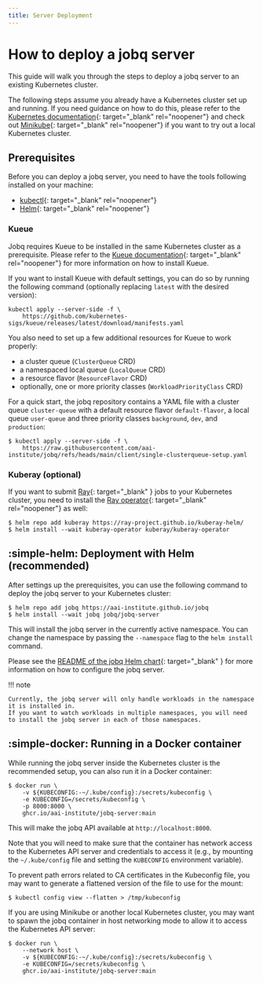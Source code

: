 ```yaml
---
title: Server Deployment
---
```


# How to deploy a jobq server

This guide will walk you through the steps to deploy a jobq server to an existing Kubernetes cluster.

The following steps assume you already have a Kubernetes cluster set up and running.
If you need guidance on how to do this, please refer to the [Kubernetes documentation](https://kubernetes.io/docs/setup/){: target="\_blank" rel="noopener"} and check out [Minikube](https://minikube.sigs.k8s.io/docs/){: target="\_blank" rel="noopener"} if you want to try out a local Kubernetes cluster.

## Prerequisites

Before you can deploy a jobq server, you need to have the tools following installed on your machine:

-   [kubectl](https://kubernetes.io/docs/tasks/tools/){: target="\_blank" rel="noopener"}
-   [Helm](https://helm.sh/){: target="\_blank" rel="noopener"}

### Kueue

Jobq requires Kueue to be installed in the same Kubernetes cluster as a prerequisite. Please refer to the [Kueue documentation](https://kueue.sigs.k8s.io/docs/installation/){: target="\_blank" rel="noopener"} for more information on how to install Kueue.

If you want to install Kueue with default settings, you can do so by running the following command (optionally replacing `latest` with the desired version):

```console
kubectl apply --server-side -f \
    https://github.com/kubernetes-sigs/kueue/releases/latest/download/manifests.yaml
```

You also need to set up a few additional resources for Kueue to work properly:

-   a cluster queue (`ClusterQueue` CRD)
-   a namespaced local queue (`LocalQueue` CRD)
-   a resource flavor (`ResourceFlavor` CRD)
-   optionally, one or more priority classes (`WorkloadPriorityClass` CRD)

For a quick start, the jobq repository contains a YAML file with a cluster queue `cluster-queue` with a default resource flavor `default-flavor`, a local queue `user-queue` and three priority classes `background`, `dev`, and `production`:

```console
$ kubectl apply --server-side -f \
    https://raw.githubusercontent.com/aai-institute/jobq/refs/heads/main/client/single-clusterqueue-setup.yaml
```

### Kuberay (optional)

If you want to submit [Ray](https://ray.io){: target="\_blank" } jobs to your Kubernetes cluster, you need to install the [Ray operator](https://docs.ray.io/en/latest/cluster/kubernetes/getting-started.html){: target="\_blank" rel="noopener"} as well:

```console
$ helm repo add kuberay https://ray-project.github.io/kuberay-helm/
$ helm install --wait kuberay-operator kuberay/kuberay-operator
```

## :simple-helm: Deployment with Helm (recommended)

After settings up the prerequisites, you can use the following command to deploy the jobq server to your Kubernetes cluster:

```console
$ helm repo add jobq https://aai-institute.github.io/jobq
$ helm install --wait jobq jobq/jobq-server
```

This will install the jobq server in the currently active namespace.
You can change the namespace by passing the `--namespace` flag to the `helm install` command.

Please see the [README of the jobq Helm chart](https://github.com/aai-institute/jobq/tree/main/backend/deploy/jobq-server){: target="\_blank" } for more information on how to configure the jobq server.

!!! note

    Currently, the jobq server will only handle workloads in the namespace it is installed in.
    If you want to watch workloads in multiple namespaces, you will need to install the jobq server in each of those namespaces.

## :simple-docker: Running in a Docker container

While running the jobq server inside the Kubernetes cluster is the recommended setup, you can also run it in a Docker container:

```console
$ docker run \
    -v ${KUBECONFIG:-~/.kube/config}:/secrets/kubeconfig \
    -e KUBECONFIG=/secrets/kubeconfig \
    -p 8000:8000 \
    ghcr.io/aai-institute/jobq-server:main
```

This will make the jobq API available at `http://localhost:8000`.

Note that you will need to make sure that the container has network access to the Kubernetes API server and credentials to access it (e.g., by mounting the `~/.kube/config` file and setting the `KUBECONFIG` environment variable).

To prevent path errors related to CA certificates in the Kubeconfig file, you may want to generate a flattened version of the file to use for the mount:

```console
$ kubectl config view --flatten > /tmp/kubeconfig
```

If you are using Minikube or another local Kubernetes cluster, you may want to spawn the jobq container in host networking mode to allow it to access the Kubernetes API server:

```console
$ docker run \
    --network host \
    -v ${KUBECONFIG:-~/.kube/config}:/secrets/kubeconfig \
    -e KUBECONFIG=/secrets/kubeconfig \
    ghcr.io/aai-institute/jobq-server:main
```
